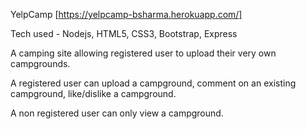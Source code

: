 YelpCamp [https://yelpcamp-bsharma.herokuapp.com/]

Tech used - Nodejs, HTML5, CSS3, Bootstrap, Express

A camping site allowing registered user to upload their very own campgrounds.

A registered user can upload a campground, comment on an existing campground, like/dislike a campground.

A non registered user can only view a campground.

